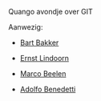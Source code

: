 Quango avondje over GIT

Aanwezig:

* [Bart Bakker](https://github.com/bjpbakker)

* [Ernst Lindoorn](https://github.com/elindoorn)

* [Marco Beelen](https://github.com/mbeelen)

* [Adolfo Benedetti](https://github.com/adben)
